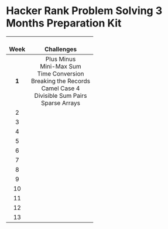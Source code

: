 # **Hacker Rank Problem Solving 3 Months Preparation Kit**

| <br />Week |                                                             <br />Challenges                                                             |
| :---------: | :---------------------------------------------------------------------------------------------------------------------------------------: |
| **1** | Plus Minus<br />Mini-Max Sum<br />Time Conversion<br />Breaking the Records<br />Camel Case 4<br />Divisible Sum Pairs<br />Sparse Arrays |
|      2      |                                                                                                                                          |
|      3      |                                                                                                                                          |
|      4      |                                                                                                                                          |
|      5      |                                                                                                                                          |
|      6      |                                                                                                                                          |
|      7      |                                                                                                                                          |
|      8      |                                                                                                                                          |
|      9      |                                                                                                                                          |
|     10     |                                                                                                                                          |
|     11     |                                                                                                                                          |
|     12     |                                                                                                                                          |
|     13     |                                                                                                                                          |
